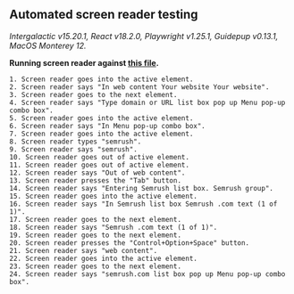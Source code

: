 ## Automated screen reader testing

_Intergalactic v15.20.1, React v18.2.0, Playwright v1.25.1,
Guidepup v0.13.1, MacOS Monterey 12._

**Running screen reader against [this file](https://github.com/semrush/intergalactic/blob/master/website/docs/components/auto-suggest/examples/autosuggest.tsx).**

```
1. Screen reader goes into the active element.
2. Screen reader says "In web content Your website Your website".
3. Screen reader goes to the next element.
4. Screen reader says "Type domain or URL list box pop up Menu pop-up combo box".
5. Screen reader goes into the active element.
6. Screen reader says "In Menu pop-up combo box".
7. Screen reader goes into the active element.
8. Screen reader types "semrush".
9. Screen reader says "semrush".
10. Screen reader goes out of active element.
11. Screen reader goes out of active element.
12. Screen reader says "Out of web content".
13. Screen reader presses the "Tab" button.
14. Screen reader says "Entering Semrush list box. Semrush group".
15. Screen reader goes into the active element.
16. Screen reader says "In Semrush list box Semrush .com text (1 of 1)".
17. Screen reader goes to the next element.
18. Screen reader says "Semrush .com text (1 of 1)".
19. Screen reader goes to the next element.
20. Screen reader presses the "Control+Option+Space" button.
21. Screen reader says "web content".
22. Screen reader goes into the active element.
23. Screen reader goes to the next element.
24. Screen reader says "semrush.com list box pop up Menu pop-up combo box".
```
